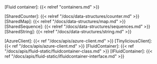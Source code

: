 <!-- Links -->

<!-- Concepts -->

[Fluid container]: {{< relref "containers.md" >}}

<!-- Distributed Data Structures -->

[SharedCounter]: {{< relref "/docs/data-structures/counter.md" >}}
[SharedMap]: {{< relref "/docs/data-structures/map.md" >}}
[SharedSequence]: {{< relref "/docs/data-structures/sequences.md" >}}
[SharedString]: {{< relref "/docs/data-structures/string.md" >}}

<!-- API links -->

[AzureClient]: {{< ref "/docs/apis/azure-client.md" >}}
[TinyliciousClient]: {{< ref "/docs/apis/azure-client.md" >}}
[FluidContainer]: {{< ref "/docs/apis/fluid-static/fluidcontainer-class.md" >}}
[IFluidContainer]: {{< ref "/docs/apis/fluid-static/ifluidcontainer-interface.md" >}}
